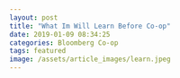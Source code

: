 ```yaml
---
layout: post
title: "What Im Will Learn Before Co-op"
date: 2019-01-09 08:34:25
categories: Bloomberg Co-op
tags: featured
image: /assets/article_images/learn.jpeg
---
```

